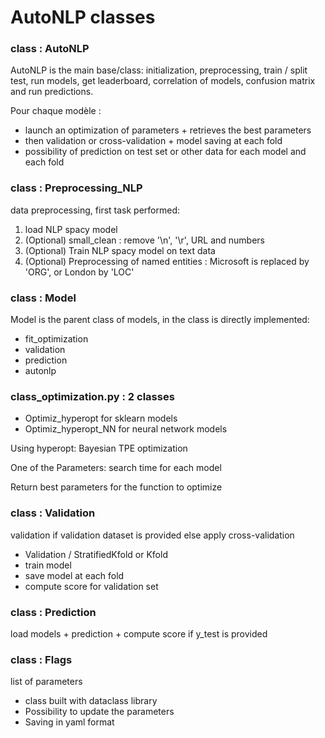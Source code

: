 # AutoNLP classes

### class : AutoNLP

AutoNLP is the main base/class: initialization, preprocessing, train / split test, run models, get leaderboard,
correlation of models, confusion matrix and run predictions.

Pour chaque modèle :

* launch an optimization of parameters + retrieves the best parameters
* then validation or cross-validation + model saving at each fold
* possibility of prediction on test set or other data for each model and each fold

### class : Preprocessing_NLP

data preprocessing, first task performed:

1. load NLP spacy model
2. (Optional) small_clean : remove '\n', '\r', URL and numbers
3. (Optional) Train NLP spacy model on text data
4. (Optional) Preprocessing of named entities : Microsoft is replaced by 'ORG', or London by 'LOC'

### class : Model

Model is the parent class of models, in the class is directly implemented:

* fit_optimization
* validation
* prediction
* autonlp

### class_optimization.py : 2 classes

* Optimiz_hyperopt for sklearn models
* Optimiz_hyperopt_NN for neural network models

Using hyperopt: Bayesian TPE optimization

One of the Parameters: search time for each model

Return best parameters for the function to optimize

### class : Validation

validation if validation dataset is provided else apply cross-validation

* Validation / StratifiedKfold or Kfold
* train model
* save model at each fold
* compute score for validation set

### class : Prediction

load models + prediction + compute score if y_test is provided

### class : Flags

list of parameters

* class built with dataclass library
* Possibility to update the parameters
* Saving in yaml format